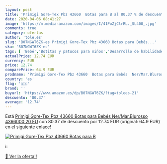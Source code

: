 ```yaml
---
layout: post
title: 'Primigi Gore-Tex Pbz 43660  Botas para B al 80.37 % de descuento'
date: 2020-04-06 08:41:27
image: 'https://m.media-amazon.com/images/I/41PoZjClrRL._SL400_.jpg'
comments: true
category: ofertas
author: 'tole.es'
slug: 'B07NGWT6ZK-es Primigi Gore-Tex Pbz 43660 Botas para Bebés...'
sku: 'B07NGWT6ZK-es'
tags: [ 'Bebé','Botitas y patucos para niños','Desarrollo de habilidades motoras','Juguetes','Juguetes para Bebés y primera infancia','Juguetes para apilar y encajar','Juguetes y juegos','Lactancia y alimentación','Recipientes para comida','Zapatos','Zapatos para bebés','Zapatos para niños','Zapatos y complementos','bebés', ]
actualPrice: 12.74 EUR
currency: EUR
price: 12.74
comparePrice: 64.9 EUR
prodname: 'Primigi Gore-Tex Pbz 43660  Botas para Bebés  Ner/Mar.Blurosso 4366000  20 EU'
country: 'es'
flag: '🇪🇸'
brand: ''
buyurl: 'https://www.amazon.es/dp/B07NGWT6ZK/?tag=tolees-21'
descuento: '80.37'
average: '12.74'
---
```


Está [Primigi Gore-Tex Pbz 43660  Botas para Bebés  Ner/Mar.Blurosso 4366000  20 EU](https://www.amazon.es/dp/B07NGWT6ZK/?tag=tolees-21) con 80.37 de descuento por 12.74 EUR (original: 64.9 EUR) en el siguiente enlace!

[![Primigi Gore-Tex Pbz 43660  Botas para B](https://m.media-amazon.com/images/I/41PoZjClrRL._SL400_.jpg)](https://www.amazon.es/dp/B07NGWT6ZK/?tag=tolees-21)

ℹ️:


[🛒 Ver la oferta!!](https://www.amazon.es/dp/B07NGWT6ZK/?tag=tolees-21)
